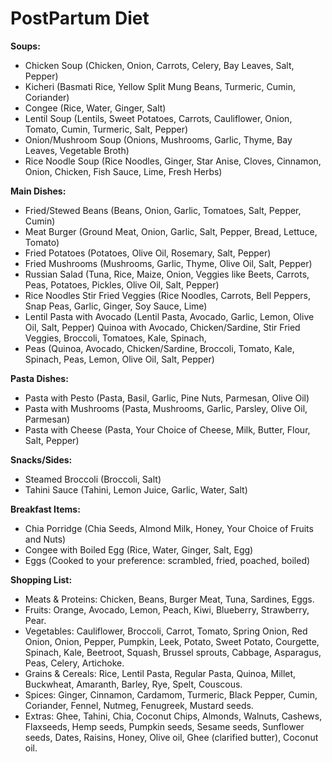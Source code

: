 # PostPartum Diet

**Soups:**

- Chicken Soup (Chicken, Onion, Carrots, Celery, Bay Leaves, Salt, Pepper)
- Kicheri (Basmati Rice, Yellow Split Mung Beans, Turmeric, Cumin, Coriander)
- Congee (Rice, Water, Ginger, Salt)
- Lentil Soup (Lentils, Sweet Potatoes, Carrots, Cauliflower, Onion, Tomato, Cumin, Turmeric, Salt, Pepper)
- Onion/Mushroom Soup (Onions, Mushrooms, Garlic, Thyme, Bay Leaves, Vegetable Broth)
- Rice Noodle Soup (Rice Noodles, Ginger, Star Anise, Cloves, Cinnamon, Onion, Chicken, Fish Sauce, Lime, Fresh Herbs)

**Main Dishes:**

- Fried/Stewed Beans (Beans, Onion, Garlic, Tomatoes, Salt, Pepper, Cumin)
- Meat Burger (Ground Meat, Onion, Garlic, Salt, Pepper, Bread, Lettuce, Tomato)
- Fried Potatoes (Potatoes, Olive Oil, Rosemary, Salt, Pepper)
- Fried Mushrooms (Mushrooms, Garlic, Thyme, Olive Oil, Salt, Pepper)
- Russian Salad (Tuna, Rice, Maize, Onion, Veggies like Beets, Carrots, Peas, Potatoes, Pickles, Olive Oil, Salt, Pepper)
- Rice Noodles Stir Fried Veggies (Rice Noodles, Carrots, Bell Peppers, Snap Peas, Garlic, Ginger, Soy Sauce, Lime)
- Lentil Pasta with Avocado (Lentil Pasta, Avocado, Garlic, Lemon, Olive Oil, Salt, Pepper)
Quinoa with Avocado, Chicken/Sardine, Stir Fried Veggies, Broccoli, Tomatoes, Kale, Spinach,
- Peas (Quinoa, Avocado, Chicken/Sardine, Broccoli, Tomato, Kale, Spinach, Peas, Lemon, Olive Oil, Salt, Pepper)

**Pasta Dishes:**

- Pasta with Pesto (Pasta, Basil, Garlic, Pine Nuts, Parmesan, Olive Oil)
- Pasta with Mushrooms (Pasta, Mushrooms, Garlic, Parsley, Olive Oil, Parmesan)
- Pasta with Cheese (Pasta, Your Choice of Cheese, Milk, Butter, Flour, Salt, Pepper)

**Snacks/Sides:**

- Steamed Broccoli (Broccoli, Salt)
- Tahini Sauce (Tahini, Lemon Juice, Garlic, Water, Salt)

**Breakfast Items:**

- Chia Porridge (Chia Seeds, Almond Milk, Honey, Your Choice of Fruits and Nuts)
- Congee with Boiled Egg (Rice, Water, Ginger, Salt, Egg)
- Eggs (Cooked to your preference: scrambled, fried, poached, boiled)

**Shopping List:**

- Meats & Proteins: Chicken, Beans, Burger Meat, Tuna, Sardines, Eggs.
- Fruits: Orange, Avocado, Lemon, Peach, Kiwi, Blueberry, Strawberry, Pear.
- Vegetables: Cauliflower, Broccoli, Carrot, Tomato, Spring Onion, Red Onion, Onion, Pepper, Pumpkin, Leek, Potato, Sweet Potato, Courgette, Spinach, Kale, Beetroot, Squash, Brussel sprouts, Cabbage, Asparagus, Peas, Celery, Artichoke.
- Grains & Cereals: Rice, Lentil Pasta, Regular Pasta, Quinoa, Millet, Buckwheat, Amaranth, Barley, Rye, Spelt, Couscous.
- Spices: Ginger, Cinnamon, Cardamom, Turmeric, Black Pepper, Cumin, Coriander, Fennel, Nutmeg, Fenugreek, Mustard seeds.
- Extras: Ghee, Tahini, Chia, Coconut Chips, Almonds, Walnuts, Cashews, Flaxseeds, Hemp seeds, Pumpkin seeds, Sesame seeds, Sunflower seeds, Dates, Raisins, Honey, Olive oil, Ghee (clarified butter), Coconut oil.
